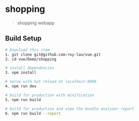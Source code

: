 # shopping

> shopping webapp

## Build Setup

``` bash
# Download this item
1. git clone git@github.com:roy-lau/vue.git
2. cd vue/Demo/shopping

# install dependencies
3. npm install

# serve with hot reload at localhost:8080
4. npm run dev

# build for production with minification
5. npm run build

# build for production and view the bundle analyzer report
6. npm run build --report
```